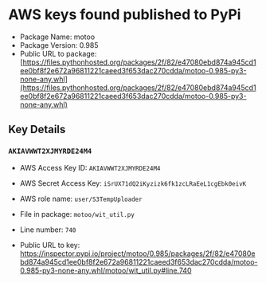 # AWS keys found published to PyPi

* Package Name: motoo
* Package Version: 0.985
* Public URL to package: [https://files.pythonhosted.org/packages/2f/82/e47080ebd874a945cd1ee0bf8f2e672a96811221caeed3f653dac270cdda/motoo-0.985-py3-none-any.whl](https://files.pythonhosted.org/packages/2f/82/e47080ebd874a945cd1ee0bf8f2e672a96811221caeed3f653dac270cdda/motoo-0.985-py3-none-any.whl)

## Key Details

### `AKIAVWWT2XJMYRDE24M4`

* AWS Access Key ID: `AKIAVWWT2XJMYRDE24M4`
* AWS Secret Access Key: `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` 
* AWS role name: `user/S3TempUploader`
* File in package: `motoo/wit_util.py`
* Line number: `740`

* Public URL to key: https://inspector.pypi.io/project/motoo/0.985/packages/2f/82/e47080ebd874a945cd1ee0bf8f2e672a96811221caeed3f653dac270cdda/motoo-0.985-py3-none-any.whl/motoo/wit_util.py#line.740


